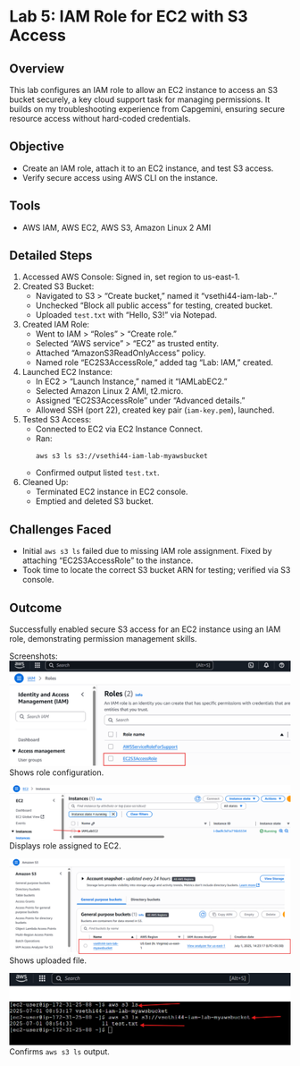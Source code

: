 # Lab 5: IAM Role for EC2 with S3 Access
## Overview
This lab configures an IAM role to allow an EC2 instance to access an S3 bucket securely, a key cloud support task for managing permissions. It builds on my troubleshooting experience from Capgemini, ensuring secure resource access without hard-coded credentials.

## Objective
- Create an IAM role, attach it to an EC2 instance, and test S3 access.
- Verify secure access using AWS CLI on the instance.

## Tools
- AWS IAM, AWS EC2, AWS S3, Amazon Linux 2 AMI

## Detailed Steps
1. Accessed AWS Console: Signed in, set region to us-east-1.
2. Created S3 Bucket:
   - Navigated to S3 > “Create bucket,” named it “vsethi44-iam-lab-<random>.”
   - Unchecked “Block all public access” for testing, created bucket.
   - Uploaded `test.txt` with “Hello, S3!” via Notepad.
3. Created IAM Role:
   - Went to IAM > “Roles” > “Create role.”
   - Selected “AWS service” > “EC2” as trusted entity.
   - Attached “AmazonS3ReadOnlyAccess” policy.
   - Named role “EC2S3AccessRole,” added tag “Lab: IAM,” created.
4. Launched EC2 Instance:
   - In EC2 > “Launch Instance,” named it “IAMLabEC2.”
   - Selected Amazon Linux 2 AMI, t2.micro.
   - Assigned “EC2S3AccessRole” under “Advanced details.”
   - Allowed SSH (port 22), created key pair (`iam-key.pem`), launched.
5. Tested S3 Access:
   - Connected to EC2 via EC2 Instance Connect.
   - Ran:
     ```
     aws s3 ls s3://vsethi44-iam-lab-myawsbucket
     ```
   - Confirmed output listed `test.txt`.
6. Cleaned Up:
   - Terminated EC2 instance in EC2 console.
   - Emptied and deleted S3 bucket.

## Challenges Faced
- Initial `aws s3 ls` failed due to missing IAM role assignment. Fixed by attaching “EC2S3AccessRole” to the instance.
- Took time to locate the correct S3 bucket ARN for testing; verified via S3 console.

## Outcome
Successfully enabled secure S3 access for an EC2 instance using an IAM role, demonstrating permission management skills.






Screenshots:
![IAM Role](iam-role.png)
Shows role configuration.

![EC2 Role](ec2-role.png)
Displays role assigned to EC2.

![S3 Bucket](s3-bucket.png)
Shows uploaded file.

![Terminal](s3-access.png)
Confirms `aws s3 ls` output.
